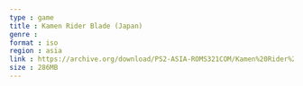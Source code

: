 ```yaml
---
type : game
title : Kamen Rider Blade (Japan)
genre : 
format : iso
region : asia
link : https://archive.org/download/PS2-ASIA-ROMS321COM/Kamen%20Rider%20Blade%20%28Japan%29.7z
size : 286MB
---
```

